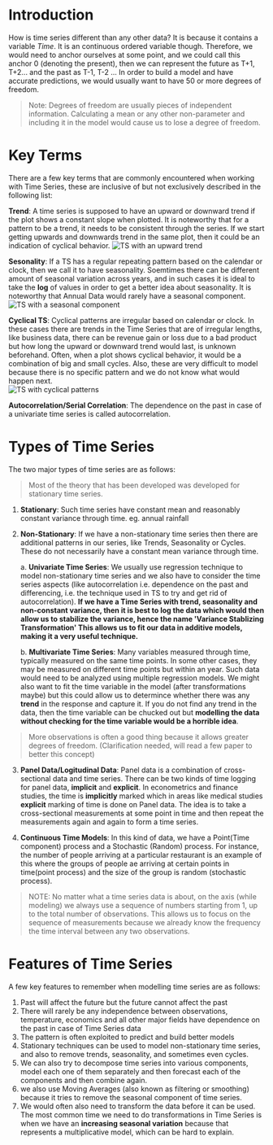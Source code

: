 # Introduction

How is time series different than any other data? It is because it contains a variable *Time*. It is an continuous ordered variable though. Therefore, we would need to anchor ourselves at some point, and we could call this anchor 0 (denoting the present), then we can represent the future as T+1, T+2... and the past as T-1, T-2 ... In order to build a model and have accurate predictions, we would usually want to have 50 or more degrees of freedom. 
> Note: Degrees of freedom are usually pieces of independent information. Calculating a mean or any other non-parameter and including it in the model would cause us to lose a degree of freedom.

# Key Terms

There are a few key terms that are commonly encountered when working with Time Series, these are inclusive of but not exclusively described in the following list:

**Trend**: A time series is supposed to have an upward or downward trend if the plot shows a constant slope when plotted. It is noteworthy that for a pattern to be a trend, it needs to be consistent through the series. If we start getting upwards and downwards trend in the same plot, then it could be an indication of cyclical behavior. 
![TS with an upward trend](https://www.dtreg.com/uploaded/pageimg/TsTrend_1.jpg)

**Sesonality**: If a TS has a regular repeating pattern based on the calendar or clock, then we call it to have seasonality. Soemtimes there can be different amount of seasonal variation across years, and in such cases it is ideal to take the **log** of values in order to get a better idea about seasonality. It is noteworthy that Annual Data would rarely have a seasonal component.
![TS with a seasonal component](http://a-little-book-of-r-for-time-series.readthedocs.io/en/latest/_images/image5.png)

**Cyclical TS**: Cyclical patterns are irregular based on calendar or clock. In these cases there are trends in the Time Series that are of irregular lengths, like business data, there can be revenue gain or loss due to a bad product but how long the upward or downward trend would last, is unknown beforehand. Often, when a plot shows cyclical behavior, it would be a combination of big and small cycles. Also, these are very difficult to model because there is no specific pattern and we do not know what would happen next.  
![TS with cyclical patterns](http://slideplayer.com/8134442/25/images/8/Components+of+Time+Series+Data.jpg)

**Autocorrelation/Serial Correlation**: The dependence on the past in case of a univariate time series is called autocorrelation.

# Types of Time Series

The two major types of time series are as follows:

> Most of the theory that has been developed was developed for stationary time series.

1. **Stationary**: Such time series have constant mean and reasonably constant variance through time. eg. annual rainfall
2. **Non-Stationary**: If we have a non-stationary time series then there are additional patterns in our series, like Trends, Seasonality or Cycles. These do not necessarily have a constant mean variance through time. 

    a. **Univariate Time Series**: We usually use regression technique to model non-stationary time series and we also have to consider the time series aspects (like autocorrelation i.e. dependence on the past and differencing, i.e. the technique used in TS to try and get rid of autocorrelation). **If we have a Time Series with trend, seasonality and non-constant variance, then it is best to log the data which would then allow us to stabilize the variance, hence the name 'Variance Stablizing Transformation' This allows us to fit our data in additive models, making it a very useful technique.** 
    
    b. **Multivariate Time Series**: Many variables measured through time, typically measured on the same time points. In some other cases, they may be measured on different time points but within an year. Such data would need to be analyzed using multiple regression models. We might also want to fit the time variable in the model (after transformations maybe) but this could allow us to determince whether there was any **trend** in the response and capture it. If you do not find any trend in the data, then the time variable can be chucked out but **modelling the data without checking for the time variable would be a horrible idea**.

> More observations is often a good thing because it allows greater degrees of freedom. (Clarification needed, will read a few paper to better this concept)

3. **Panel Data/Logitudinal Data**: Panel data is a combination of cross-sectional data and time series. There can be two kinds of time logging for panel data, **implicit** and **explicit**. In econometrics and finance studies, the time is **implicitly** marked which in areas like medical studies **explicit** marking of time is done on Panel data. The idea is to take a cross-sectional measurements at some point in time and then repeat the measurements again and again to form a time series. 

4. **Continuous Time Models**: In this kind of data, we have a Point(Time component) process and a Stochastic (Random) process. For instance, the number of people arriving at a particular restaurant is an example of this where the groups of people ae arriving at certain points in time(point process) and the size of the group is random (stochastic process). 

> NOTE: No matter what a time series data is about, on the axis (while modeling) we always use a sequence of numbers starting from 1, up to the total number of observations. This allows us to focus on the sequence of measurements because we already know the frequency the time interval between any two observations.

# Features of Time Series

A few key features to remember when modelling time series are as follows: 

1. Past will affect the future but the future cannot affect the past
2. There will rarely be any independence between observations, temperature, economics and all other major fields have dependence on the past in case of Time Series data  
3. The pattern is often exploited to predict and build better models
4. Stationary techniques can be used to model non-stationary time series, and also to remove trends, seasonality, and sometimes even cycles.
5. We can also try to decompose time series into various components, model each one of them separately and then forecast each of the components and then combine again.  
6. we also use Moving Averages (also known as filtering or smoothing) because it tries to remove the seasonal component of time series.
7. We would often also need to transform the data before it can be used. The most common time we need to do transformations in Time Series is when we have an **increasing seasonal variation** because that represents a multiplicative model, which can be hard to explain. 

